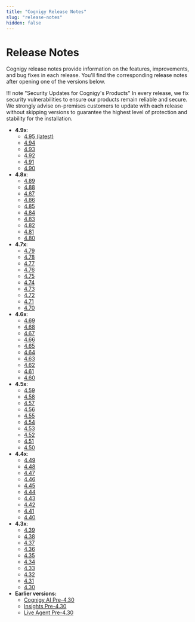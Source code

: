 ```yaml
---
title: "Cognigy Release Notes" 
slug: "release-notes" 
hidden: false 
---
```


# Release Notes

Cognigy release notes provide information on the features, improvements, and bug fixes in each release.
You'll find the corresponding release notes after opening one of the versions below.

!!! note "Security Updates for Cognigy's Products"
    In every release, we fix security vulnerabilities to ensure our products remain reliable and secure. 
    We strongly advise on-premises customers to update with each release without skipping versions to guarantee the highest level of protection and stability for the installation.

- **4.9x**:
    - [4.95 (latest)](4.95.md)
    - [4.94](4.94.md) 
    - [4.93](4.93.md) 
    - [4.92](4.92.md)
    - [4.91](4.91.md)
    - [4.90](4.90.md)
- **4.8x**:
    - [4.89](4.89.md)
    - [4.88](4.88.md)
    - [4.87](4.87.md)
    - [4.86](4.86.md)
    - [4.85](4.85.md)
    - [4.84](4.84.md)
    - [4.83](4.83.md) 
    - [4.82](4.82.md)
    - [4.81](4.81.md)
    - [4.80](4.80.md)
- **4.7x**:
    - [4.79](4.79.md)
    - [4.78](4.78.md)
    - [4.77](4.77.md)
    - [4.76](4.76.md)
    - [4.75](4.75.md)
    - [4.74](4.74.md)
    - [4.73](4.73.md)
    - [4.72](4.72.md)
    - [4.71](4.71.md)
    - [4.70](4.70.md)
- **4.6x**:
    - [4.69](4.69.md)
    - [4.68](4.68.md)
    - [4.67](4.67.md)
    - [4.66](4.66.md)
    - [4.65](4.65.md)
    - [4.64](4.64.md)
    - [4.63](4.63.md)
    - [4.62](4.62.md)
    - [4.61](4.61.md)
    - [4.60](4.60.md)
- **4.5x**:
    - [4.59](4.59.md)
    - [4.58](4.58.md)
    - [4.57](4.57.md)
    - [4.56](4.56.md)
    - [4.55](4.55.md)
    - [4.54](4.54.md)
    - [4.53](4.53.md)
    - [4.52](4.52.md)
    - [4.51](4.51.md)
    - [4.50](4.50.md)
- **4.4x**:
    - [4.49](4.49.md)
    - [4.48](4.48.md)
    - [4.47](4.47.md)
    - [4.46](4.46.md)
    - [4.45](4.45.md)
    - [4.44](4.44.md)
    - [4.43](4.43.md)
    - [4.42](4.42.md)
    - [4.41](4.41.md)
    - [4.40](4.40.md)
- **4.3x**:
    - [4.39](4.39.md)
    - [4.38](4.38.md)
    - [4.37](4.37.md)
    - [4.36](4.36.md)
    - [4.35](4.35.md)
    - [4.34](4.34.md)
    - [4.33](4.33.md)
    - [4.32](4.32.md)
    - [4.31](4.31.md)
    - [4.30](4.30.md)
- **Earlier versions:**
    - [Cognigy AI Pre-4.30](earlier-versions/cognigy-ai-pre-4.30.md)
    - [Insights Pre-4.30](earlier-versions/insights-pre-4.30.md)
    - [Live Agent Pre-4.30](earlier-versions/live-agent-pre-4.30.md)